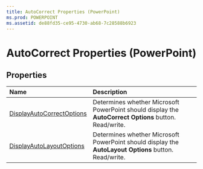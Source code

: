 ```yaml
---
title: AutoCorrect Properties (PowerPoint)
ms.prod: POWERPOINT
ms.assetid: de88fd35-ce95-4730-ab68-7c28588b6923
---
```



# AutoCorrect Properties (PowerPoint)

## Properties



|**Name**|**Description**|
|:-----|:-----|
|[DisplayAutoCorrectOptions](autocorrect-displayautocorrectoptions-property-powerpoint.md)|Determines whether Microsoft PowerPoint should display the  **AutoCorrect Options** button. Read/write.|
|[DisplayAutoLayoutOptions](autocorrect-displayautolayoutoptions-property-powerpoint.md)|Determines whether Microsoft PowerPoint should display the  **AutoLayout Options** button. Read/write.|

